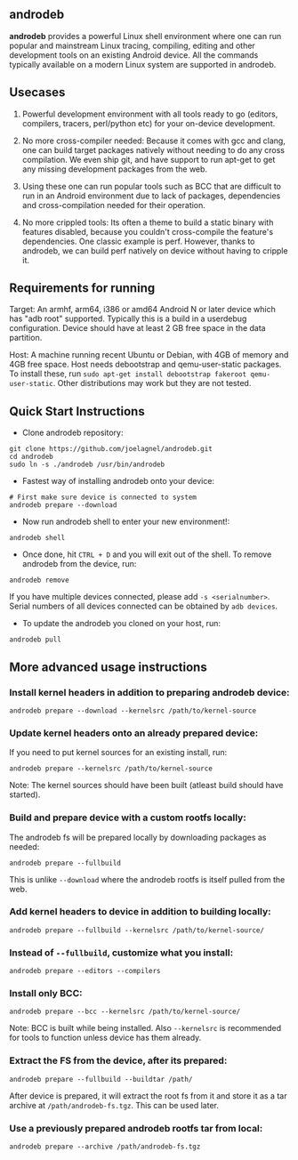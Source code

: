 androdeb
--------

**androdeb** provides a powerful Linux shell environment where one can
run popular and mainstream Linux tracing, compiling, editing and other
development tools on an existing Android device. All the commands typically
available on a modern Linux system are supported in androdeb.

Usecases
--------
1. Powerful development environment with all tools ready to go (editors,
compilers, tracers, perl/python etc) for your on-device development.

2. No more cross-compiler needed: Because it comes with gcc and clang, one can
build target packages natively without needing to do any cross compilation. We even
ship git, and have support to run apt-get to get any missing development packages
from the web.

3. Using these one can run popular tools such as BCC that are difficult to run
in an Android environment due to lack of packages, dependencies and cross-compilation
needed for their operation.

4. No more crippled tools: Its often a theme to build a static binary with
features disabled, because you couldn't cross-compile the feature's dependencies. One
classic example is perf. However, thanks to androdeb, we can build perf natively
on device without having to cripple it.

Requirements for running
------------------------
Target:
An armhf, arm64, i386 or amd64 Android N or later device which has "adb root"
supported. Typically this is a build in a userdebug configuration. Device should have
at least 2 GB free space in the data partition.

Host:
A machine running recent Ubuntu or Debian, with 4GB of memory and 4GB free space.
Host needs debootstrap and qemu-user-static packages. To install these,
run `sudo apt-get install debootstrap fakeroot qemu-user-static`.
Other distributions may work but they are not tested.

Quick Start Instructions
------------------------
* Clone androdeb repository:
```
git clone https://github.com/joelagnel/androdeb.git
cd androdeb
sudo ln -s ./androdeb /usr/bin/androdeb
```

* Fastest way of installing androdeb onto your device:
```
# First make sure device is connected to system
androdeb prepare --download
```

* Now run androdeb shell to enter your new environment!:
```
androdeb shell
```

* Once done, hit `CTRL + D` and you will exit out of the shell.
To remove androdeb from the device, run:
```
androdeb remove
```
If you have multiple devices connected, please add `-s <serialnumber>`.
Serial numbers of all devices connected can be obtained by `adb devices`.

* To update the androdeb you cloned on your host, run:
```
androdeb pull
```

More advanced usage instructions
--------------------------------
### Install kernel headers in addition to preparing androdeb device:
```
androdeb prepare --download --kernelsrc /path/to/kernel-source
```

### Update kernel headers onto an already prepared device:

If you need to put kernel sources for an existing install, run:
```
androdeb prepare --kernelsrc /path/to/kernel-source
```
Note: The kernel sources should have been built (atleast build should have started).

### Build and prepare device with a custom rootfs locally:

The androdeb fs will be prepared locally by downloading packages as needed:
```
androdeb prepare --fullbuild
```
This is unlike `--download` where the androdeb rootfs is itself pulled from the web.

### Add kernel headers to device in addition to building locally:
```
androdeb prepare --fullbuild --kernelsrc /path/to/kernel-source/
```

### Instead of `--fullbuild`, customize what you install:
```
androdeb prepare --editors --compilers
```

### Install only BCC:
```
androdeb prepare --bcc --kernelsrc /path/to/kernel-source/
```
Note: BCC is built while being installed. Also `--kernelsrc` is
recommended for tools to function unless device has them
already.

### Extract the FS from the device, after its prepared:
```
androdeb prepare --fullbuild --buildtar /path/
```
After device is prepared, it will extract the root fs from it
and store it as a tar archive at `/path/androdeb-fs.tgz`. This
can be used later.

### Use a previously prepared androdeb rootfs tar from local:
```
androdeb prepare --archive /path/androdeb-fs.tgz
```
